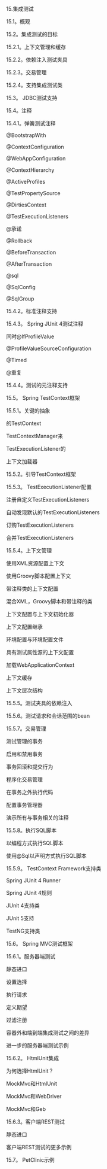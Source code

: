 15.集成测试

15.1。概观

15.2。集成测试的目标

15.2.1。上下文管理和缓存

15.2.2。依赖注入测试夹具

15.2.3。交易管理

15.2.4。支持集成测试类

15.3。 JDBC测试支持

15.4。注释

15.4.1。弹簧测试注释

@BootstrapWith

@ContextConfiguration

@WebAppConfiguration

@ContextHierarchy

@ActiveProfiles

@TestPropertySource

@DirtiesContext

@TestExecutionListeners

@承诺

@Rollback

@BeforeTransaction

@AfterTransaction

@sql

@SqlConfig

@SqlGroup

15.4.2。标准注释支持

15.4.3。 Spring JUnit 4测试注释

同时@IfProfileValue

@ProfileValueSourceConfiguration

@Timed

@重复

15.4.4。测试的元注释支持

15.5。 Spring TestContext框架

15.5.1。关键的抽象

的TestContext

TestContextManager来

TestExecutionListener的

上下文加载器

15.5.2。引导TestContext框架

15.5.3。 TestExecutionListener配置

注册自定义TestExecutionListeners

自动发现默认的TestExecutionListeners

订购TestExecutionListeners

合并TestExecutionListeners

15.5.4。上下文管理

使用XML资源配置上下文

使用Groovy脚本配置上下文

带注释类的上下文配置

混合XML，Groovy脚本和带注释的类

上下文配置与上下文初始化器

上下文配置继承

环境配置与环境配置文件

具有测试属性源的上下文配置

加载WebApplicationContext

上下文缓存

上下文层次结构

15.5.5。测试夹具的依赖注入

15.5.6。测试请求和会话范围的bean

15.5.7。交易管理

测试管理的事务

启用和禁用事务

事务回滚和提交行为

程序化交易管理

在事务之外执行代码

配置事务管理器

演示所有与事务相关的注释

15.5.8。执行SQL脚本

以编程方式执行SQL脚本

使用@Sql以声明方式执行SQL脚本

15.5.9。 TestContext Framework支持类

Spring JUnit 4 Runner

Spring JUnit 4规则

JUnit 4支持类

JUnit 5支持

TestNG支持类

15.6。 Spring MVC测试框架

15.6.1。服务器端测试

静态进口

设置选择

执行请求

定义期望

过滤注册

容器外和端到端集成测试之间的差异

进一步的服务器端测试示例

15.6.2。 HtmlUnit集成

为何选择HtmlUnit？

MockMvc和HtmlUnit

MockMvc和WebDriver

MockMvc和Geb

15.6.3。客户端REST测试

静态进口

客户端REST测试的更多示例

15.7。 PetClinic示例

